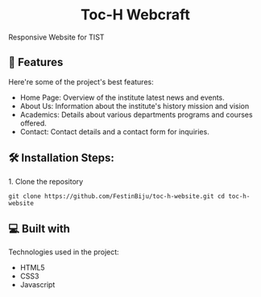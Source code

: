 <h1 align="center" id="title">Toc-H Webcraft</h1>

<p id="description">Responsive Website for TIST</p>

  
  
<h2>🧐 Features</h2>

Here're some of the project's best features:

*   Home Page: Overview of the institute latest news and events.
*   About Us: Information about the institute's history mission and vision
*   Academics: Details about various departments programs and courses offered.
*   Contact: Contact details and a contact form for inquiries.

<h2>🛠️ Installation Steps:</h2>

<p>1. Clone the repository</p>

```
git clone https://github.com/FestinBiju/toc-h-website.git cd toc-h-website
```
 
  
<h2>💻 Built with</h2>

Technologies used in the project:

*   HTML5
*   CSS3
*   Javascript
